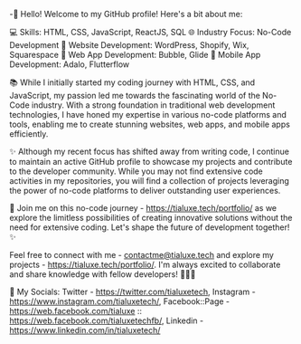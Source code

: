 -👋 Hello! Welcome to my GitHub profile! Here's a bit about me:

💻 Skills: HTML, CSS, JavaScript, ReactJS, SQL
🌐 Industry Focus: No-Code Development
🔧 Website Development: WordPress, Shopify, Wix, Squarespace
📱 Web App Development: Bubble, Glide
📱 Mobile App Development: Adalo, Flutterflow

📚 While I initially started my coding journey with HTML, CSS, and JavaScript, my passion led me towards the fascinating world of the No-Code industry. With a strong foundation in traditional web development technologies, I have honed my expertise in various no-code platforms and tools, enabling me to create stunning websites, web apps, and mobile apps efficiently.

✨ Although my recent focus has shifted away from writing code, I continue to maintain an active GitHub profile to showcase my projects and contribute to the developer community. While you may not find extensive code activities in my repositories, you will find a collection of projects leveraging the power of no-code platforms to deliver outstanding user experiences.

🚀 Join me on this no-code journey - https://tialuxe.tech/portfolio/ as we explore the limitless possibilities of creating innovative solutions without the need for extensive coding. Let's shape the future of development together! ✨

Feel free to connect with me - contactme@tialuxe.tech and explore my projects - https://tialuxe.tech/portfolio/. I'm always excited to collaborate and share knowledge with fellow developers! 👩‍💻🌟

🔗 My Socials: Twitter - https://twitter.com/tialuxetech, Instagram - https://www.instagram.com/tialuxetech/, Facebook::Page - https://web.facebook.com/tialuxe :: https://web.facebook.com/tialuxetechfb/, Linkedin - https://www.linkedin.com/in/tialuxetech/

<!---
tialuxetech/tialuxetech is a ✨ special ✨ repository because its `README.md` (this file) appears on your GitHub profile.
You can click the Preview link to take a look at your changes.
--->
